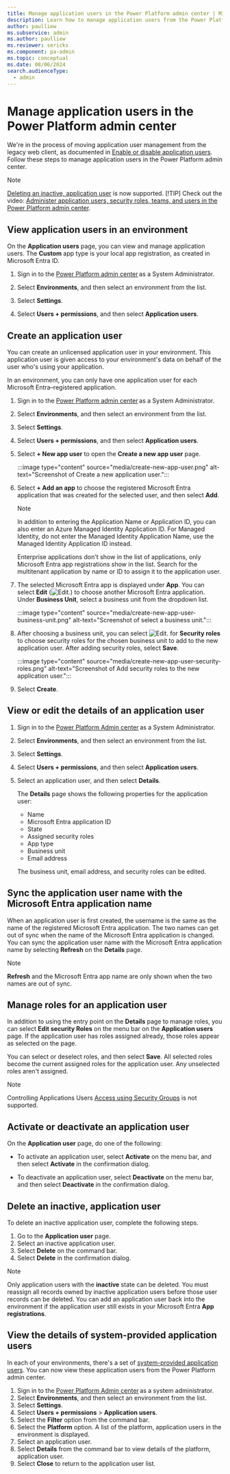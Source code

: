 ```yaml
---
title: Manage application users in the Power Platform admin center | MicrosoftDocs
description: Learn how to manage application users from the Power Platform admin center.  
author: paulliew
ms.subservice: admin
ms.author: paulliew
ms.reviewer: sericks
ms.component: pa-admin
ms.topic: conceptual
ms.date: 08/06/2024
search.audienceType: 
  - admin
---
```

# Manage application users in the Power Platform admin center

We're in the process of moving application user management from the legacy web client, as documented in [Enable or disable application users](create-users.md#enable-or-disable-user-accounts). Follow these steps to manage application users in the Power Platform admin center.

> [!NOTE]
> [Deleting an inactive, application user](#delete-an-inactive-application-user) is now supported.
> [!TIP]
> Check out the video: [Administer application users, security roles, teams, and users in the Power Platform admin center](https://www.microsoft.com/videoplayer/embed/RWJBr8).

## View application users in an environment

On the **Application users** page, you can view and manage application users. The **Custom** app type is your local app registration, as created in Microsoft Entra ID.

1. Sign in to the [Power Platform admin center](https://admin.powerplatform.microsoft.com) as a System Administrator.

1. Select **Environments**, and then select an environment from the list.

1. Select **Settings**.

1. Select **Users + permissions**, and then select **Application users**.

## Create an application user

You can create an unlicensed application user in your environment. This application user is given access to your environment's data on behalf of the user who's using your application.

In an environment, you can only have one application user for each Microsoft Entra&ndash;registered application.

1. Sign in to the [Power Platform admin center](https://admin.powerplatform.microsoft.com) as a System Administrator.

1. Select **Environments**, and then select an environment from the list.

1. Select **Settings**.

1. Select **Users + permissions**, and then select **Application users**.

1. Select **+ New app user** to open the **Create a new app user** page.

   :::image type="content" source="media/create-new-app-user.png" alt-text="Screenshot of Create a new application user.":::

1. Select **+ Add an app** to choose the registered Microsoft Entra application that was created for the selected user, and then select **Add**.

   > [!NOTE]
   > In addition to entering the Application Name or Application ID, you can also enter an Azure Managed Identity Application ID. For Managed Identity, do not enter the Managed Identity Application Name, use the Managed Identity Application ID instead.
   >
   > Enterprise applications don't show in the list of applications, only Microsoft Entra app registrations show in the list. Search for the multitenant application by name or ID to assign it to the application user.  

1. The selected Microsoft Entra app is displayed under **App**. You can select **Edit** (![Edit.](media/edit-button.png)) to choose another Microsoft Entra application. Under **Business Unit**, select a business unit from the dropdown list.  

   :::image type="content" source="media/create-new-app-user-business-unit.png" alt-text="Screenshot of select a business unit.":::

1. After choosing a business unit, you can select ![Edit.](media/edit-button.png) for **Security roles** to choose security roles for the chosen business unit to add to the new application user. After adding security roles, select **Save**.

   :::image type="content" source="media/create-new-app-user-security-roles.png" alt-text="Screenshot of Add security roles to the new application user.":::

1. Select **Create**.

## View or edit the details of an application user

1. Sign in to the [Power Platform Admin center](https://admin.powerplatform.microsoft.com) as a System Administrator.

1. Select **Environments**, and then select an environment from the list.

1. Select **Settings**.

1. Select **Users + permissions**, and then select **Application users**.

1. Select an application user, and then select **Details**.

    The **Details** page shows the following properties for the application user:

    - Name
    - Microsoft Entra application ID
    - State
    - Assigned security roles
    - App type
    - Business unit
    - Email address

    The business unit, email address, and security roles can be edited.

## Sync the application user name with the Microsoft Entra application name  

When an application user is first created, the username is the same as the name of the registered Microsoft Entra application. The two names can get out of sync when the name of the Microsoft Entra application is changed. You can sync the application user name with the Microsoft Entra application name by selecting **Refresh** on the **Details** page.

> [!NOTE]
> **Refresh** and the Microsoft Entra app name are only shown when the two names are out of sync.

## Manage roles for an application user

In addition to using the entry point on the **Details** page to manage roles, you can select **Edit security Roles** on the menu bar on the **Application users** page. If the application user has roles assigned already, those roles appear as selected on the page.

You can select or deselect roles, and then select **Save**. All selected roles become the current assigned roles for the application user. Any unselected roles aren't assigned.

> [!NOTE]
> Controlling Applications Users [Access using Security Groups](control-user-access) is not supported.

## Activate or deactivate an application user

On the **Application user** page, do one of the following:

- To activate an application user, select **Activate** on the menu bar, and then select **Activate** in the confirmation dialog.  

- To deactivate an application user, select **Deactivate** on the menu bar, and then select **Deactivate** in the confirmation dialog.

## Delete an inactive, application user 

To delete an inactive application user, complete the following steps.

1. Go to the **Application user** page.
1. Select an inactive application user.
1. Select **Delete** on the command bar.
1. Select **Delete** in the confirmation dialog.

> [!NOTE]
> Only application users with the **inactive** state can be deleted. You must reassign all records owned by inactive application users before those user records can be deleted. You can add an application user back into the environment if the application user still exists in your Microsoft Entra **App registrations**.

## View the details of system-provided application users


In each of your environments, there's a set of [system-provided application users](system-application-users.md#application-users). You can now view these application users from the Power Platform admin center.

1. Sign in to the [Power Platform Admin center](https://admin.powerplatform.microsoft.com) as a system administrator.
1. Select **Environments**, and then select an environment from the list.
1. Select **Settings**.
1. Select **Users + permissions** > **Application users**.
1. Select the **Filter** option from the command bar.
1. Select the **Platform** option. A list of the platform, application users in the environment is displayed.
1. Select an application user.
1. Select **Details** from the command bar to view details of the platform, application user.
1. Select **Close** to return to the application user list.
